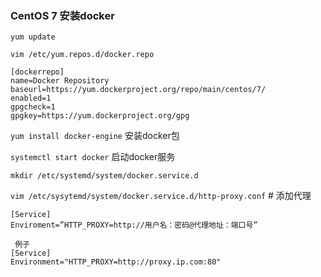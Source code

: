 ### CentOS 7 安装docker



`yum update`

`vim /etc/yum.repos.d/docker.repo`

```shell
[dockerrepo]
name=Docker Repository
baseurl=https://yum.dockerproject.org/repo/main/centos/7/
enabled=1
gpgcheck=1
gpgkey=https://yum.dockerproject.org/gpg

```

`yum install docker-engine`   安装docker包

`systemctl start docker`   启动docker服务

`mkdir /etc/systemd/system/docker.service.d`

`vim /etc/sysytemd/system/docker.service.d/http-proxy.conf`   # 添加代理

```shell
[Service]                                                                       Enviroment=”HTTP_PROXY=http://用户名：密码@代理地址：端口号”

 例子   
[Service]
Environment="HTTP_PROXY=http://proxy.ip.com:80" 
```

